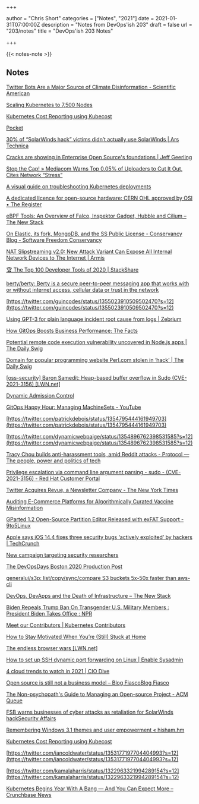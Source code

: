 +++

author = "Chris Short"
categories = ["Notes", "2021"]
date = 2021-01-31T07:00:00Z
description = "Notes from DevOps'ish 203"
draft = false
url = "203/notes"
title = "DevOps'ish 203 Notes"

+++

{{< notes-note >}}

## Notes

[Twitter Bots Are a Major Source of Climate Disinformation - Scientific American](https://www.scientificamerican.com/article/twitter-bots-are-a-major-source-of-climate-disinformation/)

[Scaling Kubernetes to 7,500 Nodes](https://openai.com/blog/scaling-kubernetes-to-7500-nodes/)

[Kubernetes Cost Reporting using Kubecost](https://www.infracloud.io/blogs/kubernetes-cost-reporting-using-kubecost/)

[Pocket](https://getpocket.com/my-list)

[30% of “SolarWinds hack” victims didn’t actually use SolarWinds | Ars Technica](https://arstechnica.com/information-technology/2021/01/30-of-solarwinds-hack-victims-didnt-actually-use-solarwinds/)

[Cracks are showing in Enterprise Open Source's foundations | Jeff Geerling](https://www.jeffgeerling.com/blog/2021/cracks-are-showing-enterprise-open-sources-foundations)

[Stop the Cap! » Mediacom Warns Top 0.05% of Uploaders to Cut It Out, Cites Network “Stress”](https://stopthecap.com/2021/01/27/mediacom-warns-top-0-05-of-uploaders-to-cut-it-out-cites-network-stress/)

[A visual guide on troubleshooting Kubernetes deployments](https://learnk8s.io/troubleshooting-deployments?utm_source=share&utm_medium=ios_app&utm_name=iossmf)

[A dedicated licence for open-source hardware: CERN OHL approved by OSI • The Register](https://www.theregister.com/2021/01/29/cern_ohl_approved/)

[eBPF Tools: An Overview of Falco, Inspektor Gadget, Hubble and Cilium – The New Stack](https://thenewstack.io/ebpf-tools-an-overview-of-falco-inspektor-gadget-hubble-and-cilium/)

[On Elastic, its fork, MongoDB, and the SS Public License - Conservancy Blog - Software Freedom Conservancy](https://sfconservancy.org/blog/2021/jan/29/elastic-and-ss-public-license/)

[NAT Slipstreaming v2.0: New Attack Variant Can Expose All Internal Network Devices to The Internet | Armis](https://www.armis.com/resources/iot-security-blog/nat-slipstreaming-v2-0-new-attack-variant-can-expose-all-internal-network-devices-to-the-internet/)

[🏆 The Top 100 Developer Tools of 2020 | StackShare](https://stackshare.io/posts/top-developer-tools-2020)

[berty/berty: Berty is a secure peer-to-peer messaging app that works with or without internet access, cellular data or trust in the network](https://github.com/berty/berty?utm_campaign=explore-email&utm_medium=email&utm_source=newsletter&utm_term=daily)

[https://twitter.com/guincodes/status/1355023910509502470?s=12](https://twitter.com/guincodes/status/1355023910509502470?s=12)

[Using GPT-3 for plain language incident root cause from logs | Zebrium](https://www.zebrium.com/blog/using-gpt-3-with-zebrium-for-plain-language-incident-root-cause-from-logs)

[How GitOps Boosts Business Performance: The Facts](https://www.weave.works/blog/how-gitops-boosts-business-performance)

[Potential remote code execution vulnerability uncovered in Node.js apps | The Daily Swig](https://portswigger.net/daily-swig/potential-remote-code-execution-vulnerability-uncovered-in-node-js-apps)

[Domain for popular programming website Perl.com stolen in ‘hack’ | The Daily Swig](https://portswigger.net/daily-swig/domain-for-popular-programming-website-perl-com-stolen-in-hack)

[[oss-security] Baron Samedit: Heap-based buffer overflow in Sudo (CVE-2021-3156) [LWN.net]](https://lwn.net/ml/oss-security/20210126181453.GA4184@localhost.localdomain/)

[Dynamic Admission Control](https://www.openshift.com/blog/dynamic-admission-control)

[GitOps Happy Hour: Managing MachineSets - YouTube](https://www.youtube.com/watch?v=xXLfQReD71g)

[https://twitter.com/patrickdebois/status/1354795444161949703](https://twitter.com/patrickdebois/status/1354795444161949703)

[https://twitter.com/dynamicwebpaige/status/1354896762398531585?s=12](https://twitter.com/dynamicwebpaige/status/1354896762398531585?s=12)

[Tracy Chou builds anti-harassment tools, amid Reddit attacks - Protocol — The people, power and politics of tech](https://www.protocol.com/harassment-block-party-app)

[Privilege escalation via command line argument parsing - sudo - (CVE-2021-3156) - Red Hat Customer Portal](https://access.redhat.com/security/vulnerabilities/RHSB-2021-002)

[Twitter Acquires Revue, a Newsletter Company - The New York Times](https://www.nytimes.com/2021/01/26/technology/twitter-revue-newsletter.html?referringSource=articleShare)

[Auditing E-Commerce Platforms for Algorithmically Curated Vaccine Misinformation](https://arxiv.org/pdf/2101.08419.pdf)

[GParted 1.2 Open-Source Partition Editor Released with exFAT Support - 9to5Linux](https://9to5linux.com/gparted-1-2-open-source-partition-editor-released-with-exfat-support)

[Apple says iOS 14.4 fixes three security bugs ‘actively exploited’ by hackers | TechCrunch](https://techcrunch.com/2021/01/26/apple-says-ios-14-4-fixes-three-security-bugs-under-active-attack/)

[New campaign targeting security researchers](https://blog.google/threat-analysis-group/new-campaign-targeting-security-researchers/)

[The DevOpsDays Boston 2020 Production Post](https://crayzeigh.com/the-devopsdays-boston-2020-production-post/)

[generalui/s3p: list/copy/sync/compare S3 buckets 5x-50x faster than aws-cli](https://github.com/generalui/s3p)

[DevOps, DevApps and the Death of Infrastructure – The New Stack](https://thenewstack.io/devops-devapps-and-the-death-of-infrastructure/)

[Biden Repeals Trump Ban On Transgender U.S. Military Members : President Biden Takes Office : NPR](https://www.npr.org/sections/president-biden-takes-office/2021/01/25/960338217/biden-repeals-trump-era-ban-on-transgender-soldiers)

[Meet our Contributors | Kubernetes Contributors](https://www.kubernetes.dev/events/meet-our-contributors/)

[How to Stay Motivated When You’re (Still) Stuck at Home](https://hbr.org/2021/01/how-to-stay-motivated-when-youre-still-stuck-at-home)

[The endless browser wars [LWN.net]](https://lwn.net/Articles/843607/)

[How to set up SSH dynamic port forwarding on Linux | Enable Sysadmin](https://www.redhat.com/sysadmin/ssh-dynamic-port-forwarding)

[4 cloud trends to watch in 2021 | CIO Dive](https://www.ciodive.com/news/2021-cloud-trends/593777/)

[Open source is still not a business model – Blog FiascoBlog Fiasco](https://funnelfiasco.com/blog/2021/01/22/open-source-business-model/)

[The Non-psychopath's Guide to Managing an Open-source Project - ACM Queue](https://queue.acm.org/detail.cfm?ref=rss&id=3447645)

[FSB warns businesses of cyber attacks as retaliation for SolarWinds hackSecurity Affairs](https://securityaffairs.co/wordpress/113752/cyber-warfare-2/fsb-fears-retaliation-solarwinds-hack.html)

[Remembering Windows 3.1 themes and user empowerment « hisham.hm](https://hisham.hm/2019/07/26/remembering-windows-31-themes-and-user-empowerment/)

[Kubernetes Cost Reporting using Kubecost](https://www.infracloud.io/blogs/kubernetes-cost-reporting-using-kubecost/?utm_source=reddit.com&utm_medium=social&utm_campaign=promoting_blog&utm_content=official_page)

[https://twitter.com/iancoldwater/status/1353177197704404993?s=12](https://twitter.com/iancoldwater/status/1353177197704404993?s=12)

[https://twitter.com/kamalaharris/status/1322963321994289154?s=12](https://twitter.com/kamalaharris/status/1322963321994289154?s=12)

[Kubernetes Begins Year With A Bang — And You Can Expect More – Crunchbase News](https://news.crunchbase.com/news/kubernetes-begins-year-with-a-bang-and-you-can-expect-more/)
